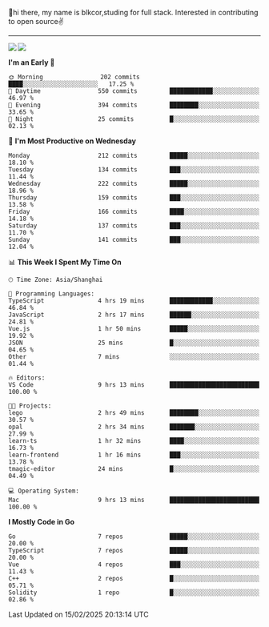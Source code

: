 👋hi there, my name is blkcor,studing for full stack.
Interested in contributing to open source✌️

<hr/>

![](https://github-readme-stats.vercel.app/api?username=blkcor)
<a href="https://github.com/blkcor/github-readme-stats">
    <img align="left" src="https://github-readme-stats.vercel.app/api/top-langs/?username=blkcor&hide=jupyter%20notebook,shaderlab,tex,c%23&langs_count=9" />
</a>


<!--START_SECTION:waka-->
**I'm an Early 🐤** 

```text
🌞 Morning                202 commits         ████░░░░░░░░░░░░░░░░░░░░░   17.25 % 
🌆 Daytime                550 commits         ████████████░░░░░░░░░░░░░   46.97 % 
🌃 Evening                394 commits         ████████░░░░░░░░░░░░░░░░░   33.65 % 
🌙 Night                  25 commits          █░░░░░░░░░░░░░░░░░░░░░░░░   02.13 % 
```
📅 **I'm Most Productive on Wednesday** 

```text
Monday                   212 commits         █████░░░░░░░░░░░░░░░░░░░░   18.10 % 
Tuesday                  134 commits         ███░░░░░░░░░░░░░░░░░░░░░░   11.44 % 
Wednesday                222 commits         █████░░░░░░░░░░░░░░░░░░░░   18.96 % 
Thursday                 159 commits         ███░░░░░░░░░░░░░░░░░░░░░░   13.58 % 
Friday                   166 commits         ████░░░░░░░░░░░░░░░░░░░░░   14.18 % 
Saturday                 137 commits         ███░░░░░░░░░░░░░░░░░░░░░░   11.70 % 
Sunday                   141 commits         ███░░░░░░░░░░░░░░░░░░░░░░   12.04 % 
```


📊 **This Week I Spent My Time On** 

```text
🕑︎ Time Zone: Asia/Shanghai

💬 Programming Languages: 
TypeScript               4 hrs 19 mins       ████████████░░░░░░░░░░░░░   46.84 % 
JavaScript               2 hrs 17 mins       ██████░░░░░░░░░░░░░░░░░░░   24.81 % 
Vue.js                   1 hr 50 mins        █████░░░░░░░░░░░░░░░░░░░░   19.92 % 
JSON                     25 mins             █░░░░░░░░░░░░░░░░░░░░░░░░   04.65 % 
Other                    7 mins              ░░░░░░░░░░░░░░░░░░░░░░░░░   01.44 % 

🔥 Editors: 
VS Code                  9 hrs 13 mins       █████████████████████████   100.00 % 

🐱‍💻 Projects: 
lego                     2 hrs 49 mins       ████████░░░░░░░░░░░░░░░░░   30.57 % 
opal                     2 hrs 34 mins       ███████░░░░░░░░░░░░░░░░░░   27.99 % 
learn-ts                 1 hr 32 mins        ████░░░░░░░░░░░░░░░░░░░░░   16.73 % 
learn-frontend           1 hr 16 mins        ███░░░░░░░░░░░░░░░░░░░░░░   13.78 % 
tmagic-editor            24 mins             █░░░░░░░░░░░░░░░░░░░░░░░░   04.49 % 

💻 Operating System: 
Mac                      9 hrs 13 mins       █████████████████████████   100.00 % 
```

**I Mostly Code in Go** 

```text
Go                       7 repos             █████░░░░░░░░░░░░░░░░░░░░   20.00 % 
TypeScript               7 repos             █████░░░░░░░░░░░░░░░░░░░░   20.00 % 
Vue                      4 repos             ███░░░░░░░░░░░░░░░░░░░░░░   11.43 % 
C++                      2 repos             █░░░░░░░░░░░░░░░░░░░░░░░░   05.71 % 
Solidity                 1 repo              █░░░░░░░░░░░░░░░░░░░░░░░░   02.86 % 
```




 Last Updated on 15/02/2025 20:13:14 UTC
<!--END_SECTION:waka-->


